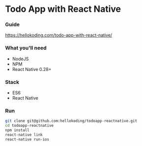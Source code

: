 # Todo App with React Native

### Guide
https://hellokoding.com/todo-app-with-react-native/

### What you'll need
- NodeJS
- NPM
- React Native 0.28+

### Stack
- ES6
- React Native

### Run
```bash
git clone git@github.com:hellokoding/todoapp-reactnative.git
cd todoapp-reactnative
npm install
react-native link
react-native run-ios
```
